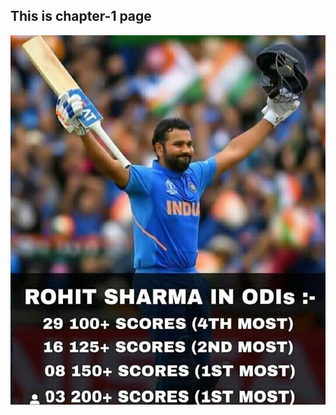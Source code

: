 ## This is chapter-1 page


<img src="https://raw.githubusercontent.com/Naveen23525/Documentation-Files/master/photo_2020-07-08_11-41-19.jpg">
